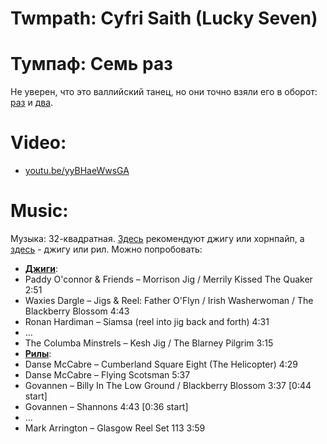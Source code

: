 Twmpath: Cyfri Saith (Lucky Seven)
=====================
# Тумпаф: Семь раз

Не уверен, что это валлийский танец, но они точно взяли его в оборот: [раз](https://www.cambridgefolk.org.uk/dance_index/dance_index.php?function=show_dance&dance=1256) и [два](https://cy.wikipedia.org/wiki/Dawnsie_Twmpath).

Video:
======
- [youtu.be/yyBHaeWwsGA](https://www.youtube.com/watch?v=yyBHaeWwsGA)

Music:
======
Музыка: 32-квадратная. [Здесь](http://www.pluckandsqueeze.com/lucky7.htm) рекомендуют джигу или хорнпайп, а [здесь](https://www.scottishdance.net/ceilidh/dances.html#LuckySeven) - джигу или рил. Можно попробовать:

- [__Джиги__](music.md#jigs):
- Paddy O'connor & Friends – Morrison Jig / Merrily Kissed The Quaker 2:51
- Waxies Dargle – Jigs & Reel: Father O'Flyn / Irish Washerwoman / The Blackberry Blossom 4:43
- Ronan Hardiman – Siamsa (reel into jig back and forth) 4:31
- ...
- The Columba Minstrels – Kesh Jig / The Blarney Pilgrim 3:15
- [__Рилы__](music.md#reels):
- Danse McCabre – Cumberland Square Eight (The Helicopter) 4:29
- Danse McCabre – Flying Scotsman 5:37
- Govannen – Billy In The Low Ground / Blackberry Blossom 3:37 [0:44 start]
- Govannen – Shannons 4:43 [0:36 start]
- ...
- Mark Arrington – Glasgow Reel Set 113 3:59
